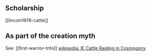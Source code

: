 ## Scholarship
[[lincoln1976-cattle]]


## As part of the creation myth 
See: [[first-warrior-trito]]
[wikipedia: IE Cattle Raiding in Cosmogony](https://en.wikipedia.org/wiki/Indo-European-cosmogony#Cattle-raiding-myth)